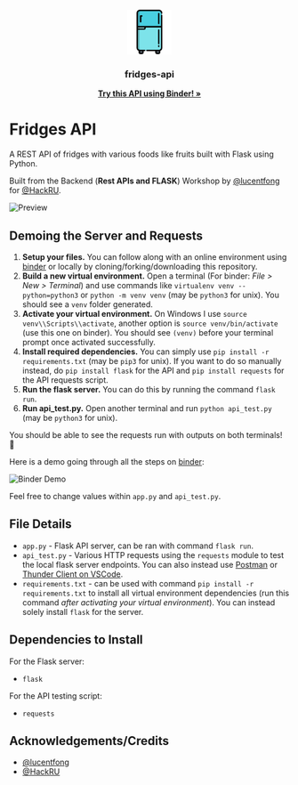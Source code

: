 <!-- PROJECT LOGO -->
<br />
<div align="center">
  <a href="https://github.com/rzmk/fridges-api">
    <img src="fridge.svg" alt="Fridge" width="80" height="80">
  </a>

  <h3 align="center">fridges-api</h3>
  <div align="center">
    <a href="https://mybinder.org/v2/gh/rzmk/fridges-api/HEAD"><strong>Try this API using Binder! »</strong></a>
    <br />
  </div>
</div>

# Fridges API

A REST API of fridges with various foods like fruits built with Flask using Python.

Built from the Backend (**Rest APIs and FLASK**) Workshop by [@lucentfong](https://github.com/lucentfong) for [@HackRU](https://github.com/HackRU).

![Preview](preview.gif)

## Demoing the Server and Requests

1. **Setup your files.** You can follow along with an online environment using [binder]("https://mybinder.org/v2/gh/rzmk/fridges-api/HEAD") or locally by cloning/forking/downloading this repository.
2. **Build a new virtual environment.** Open a terminal (For binder: _File > New > Terminal_) and use commands like `virtualenv venv --python=python3` or `python -m venv venv` (may be `python3` for unix). You should see a `venv` folder generated.
3. **Activate your virtual environment.** On Windows I use `source venv\\Scripts\\activate`, another option is `source venv/bin/activate` (use this one on binder). You should see `(venv)` before your terminal prompt once activated successfully.
4. **Install required dependencies.** You can simply use `pip install -r requirements.txt` (may be `pip3` for unix). If you want to do so manually instead, do `pip install flask` for the API and `pip install requests` for the API requests script.
5. **Run the flask server.** You can do this by running the command `flask run`.
6. **Run api_test.py.** Open another terminal and run `python api_test.py` (may be `python3` for unix).

You should be able to see the requests run with outputs on both terminals! 🎉

Here is a demo going through all the steps on [binder](https://mybinder.org/v2/gh/rzmk/fridges-api/HEAD):

![Binder Demo](binder_demo.gif)

Feel free to change values within `app.py` and `api_test.py`.

## File Details

- `app.py` - Flask API server, can be ran with command `flask run`.
- `api_test.py` - Various HTTP requests using the `requests` module to test the local flask server endpoints. You can also instead use [Postman](https://www.postman.com/) or [Thunder Client on VSCode](https://marketplace.visualstudio.com/items?itemName=rangav.vscode-thunder-client).
- `requirements.txt` - can be used with command `pip install -r requirements.txt` to install all virtual environment dependencies (run this command _after activating your virtual environment_). You can instead solely install `flask` for the server.

## Dependencies to Install

For the Flask server:

- `flask`

For the API testing script:

- `requests`

## Acknowledgements/Credits

- [@lucentfong](https://github.com/lucentfong)
- [@HackRU](https://github.com/HackRU)
